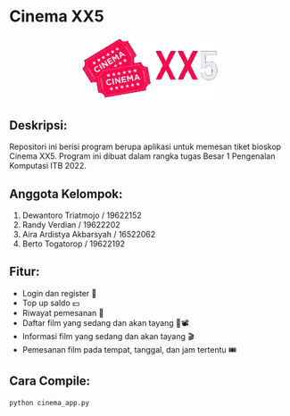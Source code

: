 # **Cinema XX5**
<center><img width=50% src="images/xx5.png"> </center>

## **Deskripsi:**
Repositori ini berisi program berupa aplikasi untuk memesan tiket bioskop Cinema XX5. Program ini dibuat dalam rangka tugas Besar 1 Pengenalan Komputasi ITB 2022.
## **Anggota Kelompok:**
1. Dewantoro Triatmojo / 19622152
2. Randy Verdian / 19622202
3. Aira Ardistya Akbarsyah / 16522062
4. Berto Togatorop / 19622192
## **Fitur:**
- Login dan register 🔐
- Top up saldo 💵
- Riwayat pemesanan 📃
- Daftar film yang sedang dan akan tayang 🍿📽️
- Informasi film yang sedang dan akan tayang 🎬
- Pemesanan film pada tempat, tanggal, dan jam tertentu 🎟️
## **Cara Compile:**
```
python cinema_app.py
```